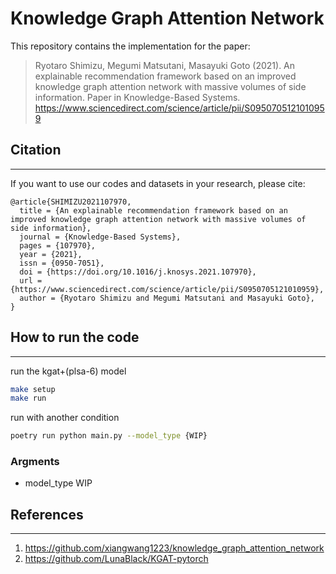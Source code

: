 # Knowledge Graph Attention Network

This repository contains the implementation for the paper:

> Ryotaro Shimizu, Megumi Matsutani, Masayuki Goto (2021). An explainable recommendation framework based on an improved knowledge graph attention network with massive volumes of side information.
> Paper in Knowledge-Based Systems.
> https://www.sciencedirect.com/science/article/pii/S0950705121010959

## Citation
---
If you want to use our codes and datasets in your research, please cite:
```
@article{SHIMIZU2021107970,
  title = {An explainable recommendation framework based on an improved knowledge graph attention network with massive volumes of side information},
  journal = {Knowledge-Based Systems},
  pages = {107970},
  year = {2021},
  issn = {0950-7051},
  doi = {https://doi.org/10.1016/j.knosys.2021.107970},
  url = {https://www.sciencedirect.com/science/article/pii/S0950705121010959},
  author = {Ryotaro Shimizu and Megumi Matsutani and Masayuki Goto},
}
```

## How to run the code
---
run the kgat+(plsa-6) model
```bash
make setup
make run
```

run with another condition
```bash
poetry run python main.py --model_type {WIP}
```

### Argments
- model_type
WIP

## References
---
1. https://github.com/xiangwang1223/knowledge_graph_attention_network
2. https://github.com/LunaBlack/KGAT-pytorch
